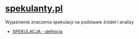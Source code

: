 # [spekulanty.pl](https://www.spekulanty.pl/)

Wyjaśnienie znaczenia spekulacji na podstawie źródeł i analizy

+ [SPEKULACJA - definicja](SPEKULACJA.md)
